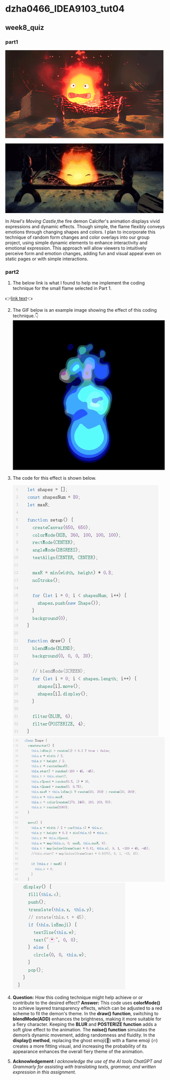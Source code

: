 # dzha0466_IDEA9103_tut04

## week8_quiz
### part1

![the first example of my picture](/readmeImages/Calcifer%20Howls%20Moving%20Castle.gif)

![the second example of my picture](/readmeImages/Calcifer%20Howls%20Moving%20Castle2.gif)


In *Howl's Moving Castle*,the fire demon Calcifer's animation displays vivid expressions and dynamic effects. Though simple, the flame flexibly conveys emotions through changing shapes and colors. I plan to incorporate this technique of random form changes and color overlays into our group project, using simple dynamic elements to enhance interactivity and emotional expression. This approach will allow viewers to intuitively perceive form and emotion changes, adding fun and visual appeal even on static pages or with simple interactions.

### part2
1. The below link is what I found to help me implement the coding technique for the small flame selected in Part 1.
   
👉[link text](https://openprocessing.org/sketch/2183938)👈



2. The GIF below is an example image showing the effect of this coding technique.👇
![the effect of the above link](/readmeImages/flame.gif)

3. The code for this effect is shown below.
   
   ![coding1](/readmeImages/1.png)
   ![coding2](/readmeImages/2.png)
   ![coding3](/readmeImages/3.png)

4. **Question:** How this coding technique might help achieve or or contribute to the desired effect?
**Answer:**
This code uses **colorMode()** to achieve layered transparency effects, which can be adjusted to a red scheme to fit the demon's theme. In the **draw() function**, switching to **blendMode(ADD)** enhances the brightness, making it more suitable for a fiery character. Keeping the **BLUR** and **POSTERIZE function** adds a soft glow effect to the animation. The **noise() function** simulates the demon’s dynamic movement, adding randomness and fluidity. In the **display() method**, replacing the ghost emoji(👻) with a flame emoji (🔥) creates a more fitting visual, and increasing the probability of its appearance enhances the overall fiery theme of the animation.

1. **Acknowledgement**
*I acknowledge the use of the AI tools ChatGPT and Grammarly for assisting with translating texts, grammar, and written expression in this assignment.* 

















